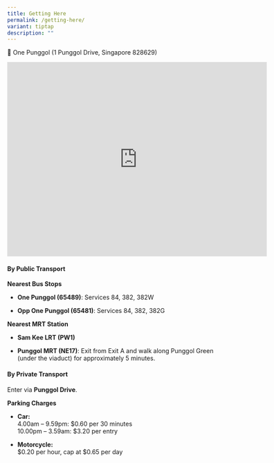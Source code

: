 ```yaml
---
title: Getting Here
permalink: /getting-here/
variant: tiptap
description: ""
---
```

<p>📍 One Punggol (1 Punggol Drive, Singapore 828629)</p>
<div class="iframe-wrapper">
<iframe style="border:0;" height="450" width="600" allowfullscreen="true" frameborder="0" src="https://www.google.com/maps/embed?pb=!1m18!1m12!1m3!1d3988.6132362180533!2d103.9024637743947!3d1.408252998578465!2m3!1f0!2f0!3f0!3m2!1i1024!2i768!4f13.1!3m3!1m2!1s0x31da157f33fe053b%3A0x22c895b7626afa09!2sOne%20Punggol!5e0!3m2!1sen!2ssg!4v1728466835037!5m2!1sen!2ssg"></iframe>
</div>
<h4><strong>By Public Transport</strong></h4>
<p><strong>Nearest Bus Stops</strong>
</p>
<ul data-tight="true" class="tight">
<li>
<p><strong>One Punggol (65489)</strong>: Services 84, 382, 382W</p>
</li>
<li>
<p><strong>Opp One Punggol (65481)</strong>: Services 84, 382, 382G</p>
</li>
</ul>
<p></p>
<p><strong>Nearest MRT Station</strong>
</p>
<ul data-tight="true" class="tight">
<li>
<p><strong>Sam Kee LRT (PW1)</strong>
</p>
</li>
<li>
<p><strong>Punggol MRT (NE17)</strong>: Exit from Exit A and walk along Punggol
Green (under the viaduct) for approximately 5 minutes.</p>
</li>
</ul>
<p></p>
<h4><strong>By Private Transport</strong></h4>
<p>Enter via <strong>Punggol Drive</strong>.</p>
<p><strong>Parking Charges</strong>
</p>
<ul data-tight="true" class="tight">
<li>
<p><strong>Car:<br></strong>4.00am – 9.59pm: $0.60 per 30 minutes
<br>10.00pm – 3.59am: $3.20 per entry</p>
</li>
<li>
<p><strong>Motorcycle:<br></strong>$0.20 per hour, cap at $0.65 per day</p>
</li>
</ul>
<p></p>